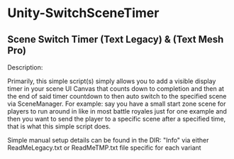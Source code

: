 # Unity-SwitchSceneTimer

Scene Switch Timer (Text Legacy) & (Text Mesh Pro)
--------------------------------------------------

Description:

Primarily, this simple script(s) simply allows you to add a visible display timer in your scene UI Canvas that counts down to completion and then at the end of said timer countdown to then auto switch to the specified scene via SceneManager. For example: say you have a small start zone scene for players to run around in like in most battle royales just for one example and then you want to send the player to a specific scene after a specified time, that is what this simple script does.
 
Simple manual setup details can be found in the DIR: "Info" via either ReadMeLegacy.txt or ReadMeTMP.txt file specific for each variant 